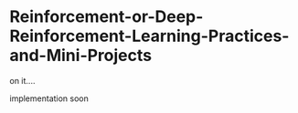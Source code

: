 # Reinforcement-or-Deep-Reinforcement-Learning-Practices-and-Mini-Projects 

on it....

implementation soon 
